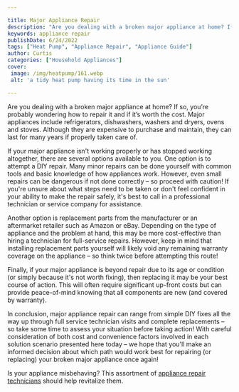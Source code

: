 ```yaml
---

title: Major Appliance Repair
description: "Are you dealing with a broken major appliance at home? If so, you’re probably wondering how to repair it and if it’s worth the cos...see more"
keywords: appliance repair
publishDate: 6/24/2022
tags: ["Heat Pump", "Appliance Repair", "Appliance Guide"]
author: Curtis
categories: ["Household Appliances"]
cover: 
 image: /img/heatpump/161.webp
 alt: 'a tidy heat pump having its time in the sun'

---
```


Are you dealing with a broken major appliance at home? If so, you’re probably wondering how to repair it and if it’s worth the cost. Major appliances include refrigerators, dishwashers, washers and dryers, ovens and stoves. Although they are expensive to purchase and maintain, they can last for many years if properly taken care of.

If your major appliance isn't working properly or has stopped working altogether, there are several options available to you. One option is to attempt a DIY repair. Many minor repairs can be done yourself with common tools and basic knowledge of how appliances work. However, even small repairs can be dangerous if not done correctly – so proceed with caution! If you're unsure about what steps need to be taken or don't feel confident in your ability to make the repair safely, it's best to call in a professional technician or service company for assistance.

Another option is replacement parts from the manufacturer or an aftermarket retailer such as Amazon or eBay. Depending on the type of appliance and the problem at hand, this may be more cost-effective than hiring a technician for full-service repairs. However, keep in mind that installing replacement parts yourself will likely void any remaining warranty coverage on the appliance – so think twice before attempting this route! 

Finally, if your major appliance is beyond repair due to its age or condition (or simply because it's not worth fixing), then replacing it may be your best course of action. This will often require significant up-front costs but can provide peace-of-mind knowing that all components are new (and covered by warranty). 
 
In conclusion, major appliance repair can range from simple DIY fixes all the way up through full service technician visits and complete replacements – so take some time to assess your situation before taking action! With careful consideration of both cost and convenience factors involved in each solution scenario presented here today – we hope that you'll make an informed decision about which path would work best for repairing (or replacing) your broken major appliance once again!

Is your appliance misbehaving? This assortment of <a href="/pages/appliance-repair-technicians/">appliance repair technicians</a> should help revitalize them.